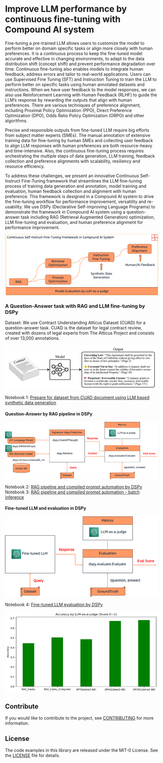 # Improve LLM performance by continuous fine-tuning with Compound AI system

Fine-tuning a pre-trained LLM allows users to customize the model to perform better on domain specific tasks or align more closely with human preferences. It is a continuous process to keep the fine-tuned model accurate and effective in changing environments, to adapt to the data distribution shift (concept shift) and prevent performance degradation over time. Continuous fine-tuning also enables models to integrate human feedback, address errors and tailor to real-world applications. Users can use Supervised Fine Tuning (SFT) and Instruction Tuning to train the LLM to perform better on specific tasks using human annotated datasets and instructions. When we have user feedback to the model responses, we can also use Reinforcement Learning with Human Feedback (RLHF) to guide the LLM’s response by rewarding the outputs that align with human preferences. There are various techniques of preference alignment, including Proximal Policy Optimization (PPO), Direct Preference Optimization (DPO), Odds Ratio Policy Optimization (ORPO) and other algorithms. 

Precise and responsible outputs from fine-tuned LLM require big efforts from subject matter experts (SMEs). The manual annotation of extensive training data for fine-tuning by human SMEs and collecting user feedback to align LLM responses with human preferences are both resource-heavy and time-intensive. Also, the continuous fine-tuning process requires orchestrating the multiple steps of data generation, LLM training, feedback collection and preference alignments with scalability, resiliency and resource efficiency. 

To address these challenges, we present an innovative Continuous Self-Instruct Fine-Tuning framework that streamlines the LLM fine-tuning process of training data generation and annotation, model training and evaluation, human feedback collection and alignment with human preference. This framework is designed in a Compound AI system to drive the fine-tuning workflow for performance improvement, versatility and re-usability. We use DSPy (Declarative Self-improving Language Programs) to demonstrate the framework in Compound AI system using a question-answer task including RAG (Retrieval Augmented Generation) optimization, LLM fine-tuning and evaluation, and human preference alignment for performance improvement. 

![image](images/framework_1.png)

### A Question-Answer task with RAG and LLM fine-tuning by DSPy

Dataset: We use Contract Understanding Atticus Dataset (CUAD) for a question-answer task. CUAD is the dataset for legal contract review, created with dozens of legal experts from The Atticus Project and consists of over 13,000 annotations.

![image](images/cuad.png)

Notebook 1: [Prepare for dataset from CUAD document using LLM based synthetic data generation](notebook/synthetic_test_data_generation.ipynb)      

#### Question-Answer by RAG pipeline in DSPy

![image](images/dspy1.png)

Notebook 2: [RAG pipeline and compiled prompt automation by DSPy](notebook/dspy_rag.ipynb)      
Notebook 3: [RAG pipeline and compiled prompt automation - batch inference](notebook/dspy_rag_compile.ipynb) 

#### Fine-tuned LLM and evaluation in DSPy

![image](images/dspy2.png)

Notebook 4: [Fine-tuned LLM evaluation by DSPy](notebook/dspy_rag_ft.ipynb) 

![image](images/benchmark_1.png)





## Contribute
If you would like to contribute to the project, see [CONTRIBUTING](CONTRIBUTING.md) for more information.

## License
The code examples in this library are released under the MIT-0 License. See the [LICENSE](LICENSE-NOTEBOOKS) file for details.
